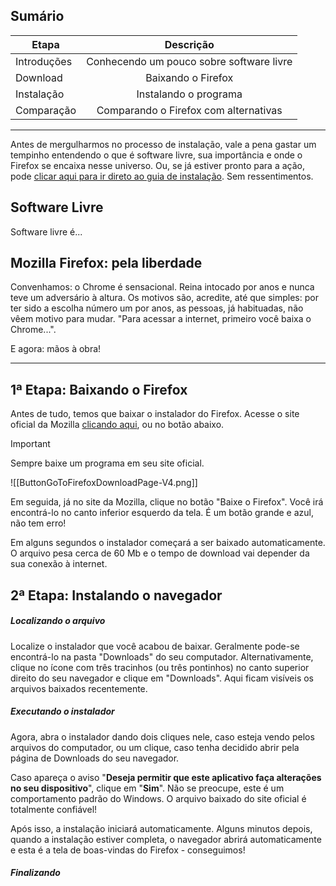 ## Sumário

| Etapa       |                Descrição                 |
| ----------- | :--------------------------------------: |
| Introduções | Conhecendo um pouco sobre software livre |
| Download    |            Baixando o Firefox            |
| Instalação  |          Instalando o programa           |
| Comparação  |  Comparando o Firefox com alternativas   |

----

Antes de mergulharmos no processo de instalação, vale a pena gastar um tempinho entendendo o que é software livre, sua importância e onde o Firefox se encaixa nesse universo. Ou, se já estiver pronto para a ação, pode [clicar aqui para ir direto ao guia de instalação](). Sem ressentimentos.
## Software Livre
Software livre é...


## Mozilla Firefox: pela liberdade
Convenhamos: o Chrome é sensacional. Reina intocado por anos e nunca teve um adversário à altura. Os motivos são, acredite, até que simples: por ter sido a escolha número um por anos, as pessoas, já habituadas, não vêem motivo para mudar. "Para acessar a internet, primeiro você baixa o Chrome...".

E agora: mãos à obra!

-----
## 1ª Etapa: Baixando o Firefox
Antes de tudo, temos que baixar o instalador do Firefox. Acesse o site oficial da Mozilla [clicando aqui](https://www.mozilla.org/pt-BR/firefox/new/), ou no botão abaixo.

> [!IMPORTANT]
> Sempre baixe um programa em seu site oficial.

![[ButtonGoToFirefoxDownloadPage-V4.png]]

Em seguida, já no site da Mozilla, clique no botão "Baixe o Firefox". Você irá encontrá-lo no canto inferior esquerdo da tela. É um botão grande e azul, não tem erro!

Em alguns segundos o instalador começará a ser baixado automaticamente. O arquivo pesa cerca de 60 Mb e o tempo de download vai depender da sua conexão à internet.

## 2ª Etapa: Instalando o navegador
##### Localizando o arquivo
Localize o instalador que você acabou de baixar. Geralmente pode-se encontrá-lo na pasta "Downloads" do seu computador. Alternativamente, clique no ícone com três tracinhos (ou três pontinhos) no canto superior direito do seu navegador e clique em "Downloads". Aqui ficam visíveis os arquivos baixados recentemente. 

##### Executando o instalador
Agora, abra o instalador dando dois cliques nele, caso esteja vendo pelos arquivos do computador, ou um clique, caso tenha decidido abrir pela página de Downloads do seu navegador.

Caso apareça o aviso "**Deseja permitir que este aplicativo faça alterações no seu dispositivo**", clique em "**Sim**". Não se preocupe, este é um comportamento padrão do Windows. O arquivo baixado do site oficial é totalmente confiável!

Após isso, a instalação iniciará automaticamente. Alguns minutos depois, quando a instalação estiver completa, o navegador abrirá automaticamente e esta é a tela de boas-vindas do Firefox - conseguimos!
##### Finalizando
